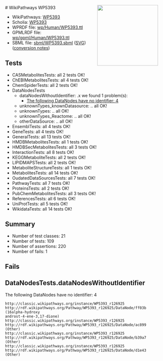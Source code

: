 <img style="float: right; width: 200px" src="../logo.png" />
# WikiPathways WP5393

* WikiPathways: [WP5393](https://identifiers.org/wikipathways:WP5393)
* Scholia: [WP5393](https://scholia.toolforge.org/wikipathways/WP5393)
* WPRDF file: [wp/Human/WP5393.ttl](../wp/Human/WP5393.ttl)
* GPMLRDF file: [wp/gpml/Human/WP5393.ttl](../wp/gpml/Human/WP5393.ttl)
* SBML file: [sbml/WP5393.sbml](../sbml/WP5393.sbml) ([SVG](../sbml/WP5393.svg)) ([conversion notes](../sbml/WP5393.txt))

## Tests
* CASMetabolitesTests: all 2 tests OK!
* ChEBIMetabolitesTests: all 4 tests OK!
* ChemSpiderTests: all 2 tests OK!
* DataNodesTests
    * dataNodesWithoutIdentifier: .x we found 1 problem(s):
        * [The following DataNodes have no identifier: 4](#d2d32fa3)
    * unknownTypes_knownDatasource: .. all OK!
    * unknownTypes: .. all OK!
    * unknownTypes_Reactome: .. all OK!
    * otherDataSource: .. all OK!
* EnsemblTests: all 4 tests OK!
* GeneTests: all 4 tests OK!
* GeneralTests: all 13 tests OK!
* HMDBMetabolitesTests: all 1 tests OK!
* HMDBSecMetabolitesTests: all 3 tests OK!
* InteractionTests: all 8 tests OK!
* KEGGMetaboliteTests: all 2 tests OK!
* LIPIDMAPSTests: all 2 tests OK!
* MetaboliteStructureTests: all 1 tests OK!
* MetabolitesTests: all 14 tests OK!
* OudatedDataSourcesTests: all 7 tests OK!
* PathwayTests: all 7 tests OK!
* ProteinsTests: all 2 tests OK!
* PubChemMetabolitesTests: all 3 tests OK!
* ReferencesTests: all 6 tests OK!
* UniProtTests: all 5 tests OK!
* WikidataTests: all 14 tests OK!


## Summary

* Number of test classes: 21
* Number of tests: 109
* Number of assertions: 220
* Number of fails: 1

## Fails

<a name="d2d32fa3" />

## DataNodesTests.dataNodesWithoutIdentifier

The following DataNodes have no identifier: 4
```
http://classic.wikipathways.org/instance/WP5393_r126925 http://rdf.wikipathways.org/Pathway/WP5393_r126925/DataNode/ff03b (16alpha-hydroxy
androst-4-ene-3,17-dione)
http://classic.wikipathways.org/instance/WP5393_r126925 http://rdf.wikipathways.org/Pathway/WP5393_r126925/DataNode/ac899 (Other)
http://classic.wikipathways.org/instance/WP5393_r126925 http://rdf.wikipathways.org/Pathway/WP5393_r126925/DataNode/b39a7 (Other)
http://classic.wikipathways.org/instance/WP5393_r126925 http://rdf.wikipathways.org/Pathway/WP5393_r126925/DataNode/d1e43 (Other)
```

